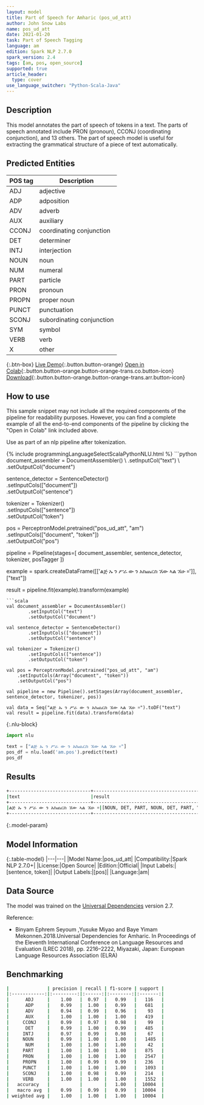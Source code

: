 ```yaml
---
layout: model
title: Part of Speech for Amharic (pos_ud_att)
author: John Snow Labs
name: pos_ud_att
date: 2021-01-20
task: Part of Speech Tagging
language: am
edition: Spark NLP 2.7.0
spark_version: 2.4
tags: [am, pos, open_source]
supported: true
article_header:
  type: cover
use_language_switcher: "Python-Scala-Java"
---
```


## Description

This model annotates the part of speech of tokens in a text. The parts of speech annotated include PRON (pronoun), CCONJ (coordinating conjunction), and 13 others. The part of speech model is useful for extracting the grammatical structure of a piece of text automatically.

## Predicted Entities

| POS tag | Description                |
|---------|----------------------------|
| ADJ     |  adjective                 |
| ADP     |  adposition                |
| ADV     |  adverb                    |
| AUX     |  auxiliary                 |
| CCONJ   |  coordinating conjunction  |
| DET     |  determiner                |
| INTJ    |  interjection              |
| NOUN    |  noun                      |
| NUM     |  numeral                   |
| PART    |  particle                  |
| PRON    |  pronoun                   |
| PROPN   |  proper noun               |
| PUNCT   |  punctuation               |
| SCONJ   |  subordinating conjunction |
| SYM     |  symbol                    |
| VERB    |  verb                      |
| X       |  other                     |

{:.btn-box}
[Live Demo](https://demo.johnsnowlabs.com/public/GRAMMAR_EN/){:.button.button-orange}
[Open in Colab](https://colab.research.google.com/github/JohnSnowLabs/spark-nlp-workshop/blob/master/tutorials/streamlit_notebooks/GRAMMAR_EN.ipynb){:.button.button-orange.button-orange-trans.co.button-icon}
[Download](https://s3.amazonaws.com/auxdata.johnsnowlabs.com/public/models/pos_ud_att_am_2.7.0_2.4_1611180723328.zip){:.button.button-orange.button-orange-trans.arr.button-icon}

## How to use

This sample snippet may not include all the required components of the pipeline for readability purposes. However, you can find a complete example of all the end-to-end components of the pipeline by clicking the "Open in Colab" link included above.


Use as part of an nlp pipeline after tokenization.

<div class="tabs-box" markdown="1">
{% include programmingLanguageSelectScalaPythonNLU.html %}
```python
document_assembler = DocumentAssembler() \
    .setInputCol("text") \
    .setOutputCol("document")
    
sentence_detector = SentenceDetector()\
    .setInputCols(["document"])\
    .setOutputCol("sentence")
    
tokenizer = Tokenizer()\
        .setInputCols(["sentence"])\
        .setOutputCol("token")
        
pos = PerceptronModel.pretrained("pos_ud_att", "am") \
    .setInputCols(["document", "token"]) \
    .setOutputCol("pos")

pipeline = Pipeline(stages=[
        document_assembler,
        sentence_detector,
        tokenizer,
        posTagger
    ])

example = spark.createDataFrame([['ልጅ ኡ ን ሥራ ው ን አስጨርስ ኧው ኣል ኧሁ ።']], ["text"])

result = pipeline.fit(example).transform(example)
```
```scala
val document_assembler = DocumentAssembler()
        .setInputCol("text")
        .setOutputCol("document")
        
val sentence_detector = SentenceDetector()
        .setInputCols(["document"])
        .setOutputCol("sentence")
        
val tokenizer = Tokenizer()
        .setInputCols(["sentence"])
        .setOutputCol("token")
        
val pos = PerceptronModel.pretrained("pos_ud_att", "am")
    .setInputCols(Array("document", "token"))
    .setOutputCol("pos")

val pipeline = new Pipeline().setStages(Array(document_assembler, sentence_detector, tokenizer, pos))

val data = Seq("ልጅ ኡ ን ሥራ ው ን አስጨርስ ኧው ኣል ኧሁ ።").toDF("text")
val result = pipeline.fit(data).transform(data)
```

{:.nlu-block}
```python
import nlu

text = ["ልጅ ኡ ን ሥራ ው ን አስጨርስ ኧው ኣል ኧሁ ።"]
pos_df = nlu.load('am.pos').predict(text)
pos_df
```

</div>

## Results

```bash
+------------------------------+----------------------------------------------------------------+
|text                          |result                                                          |
+------------------------------+----------------------------------------------------------------+
|ልጅ ኡ ን ሥራ ው ን አስጨርስ ኧው ኣል ኧሁ ።|[NOUN, DET, PART, NOUN, DET, PART, VERB, PRON, AUX, PRON, PUNCT]|
+------------------------------+----------------------------------------------------------------+
```

{:.model-param}
## Model Information

{:.table-model}
|---|---|
|Model Name:|pos_ud_att|
|Compatibility:|Spark NLP 2.7.0+|
|License:|Open Source|
|Edition:|Official|
|Input Labels:|[sentence, token]|
|Output Labels:|[pos]|
|Language:|am|

## Data Source

The model was trained on the [Universal Dependencies](https://universaldependencies.org/) version 2.7.

Reference:

- Binyam Ephrem Seyoum ,Yusuke Miyao and Baye Yimam Mekonnen.2018.Universal Dependencies for Amharic. In Proceedings of the Eleventh International Conference on Language Resources and Evaluation (LREC 2018), pp. 2216–2222, Miyazaki, Japan: European Language Resources Association (ELRA)

## Benchmarking

```bash
|              | precision | recall | f1-score | support |
|:------------:|:---------:|:------:|:--------:|:-------:|
|      ADJ     |    1.00   |  0.97  |   0.99   |   116   |
|      ADP     |    0.99   |  1.00  |   0.99   |   681   |
|      ADV     |    0.94   |  0.99  |   0.96   |    93   |
|      AUX     |    1.00   |  1.00  |   1.00   |   419   |
|     CCONJ    |    0.99   |  0.97  |   0.98   |    99   |
|      DET     |    0.99   |  1.00  |   0.99   |   485   |
|     INTJ     |    0.97   |  0.99  |   0.98   |    67   |
|     NOUN     |    0.99   |  1.00  |   1.00   |   1485  |
|      NUM     |    1.00   |  1.00  |   1.00   |    42   |
|     PART     |    1.00   |  1.00  |   1.00   |   875   |
|     PRON     |    1.00   |  1.00  |   1.00   |   2547  |
|     PROPN    |    1.00   |  0.99  |   0.99   |   236   |
|     PUNCT    |    1.00   |  1.00  |   1.00   |   1093  |
|     SCONJ    |    1.00   |  0.98  |   0.99   |   214   |
|     VERB     |    1.00   |  1.00  |   1.00   |   1552  |
|   accuracy   |           |        |   1.00   |  10004  |
|   macro avg  |    0.99   |  0.99  |   0.99   |  10004  |
| weighted avg |    1.00   |  1.00  |   1.00   |  10004  |
```